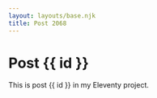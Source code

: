 ```yaml
---
layout: layouts/base.njk
title: Post 2068
---
```


# Post {{ id }}

This is post {{ id }} in my Eleventy project.
